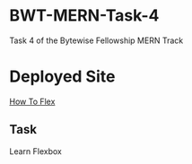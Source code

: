 # BWT-MERN-Task-4
Task 4 of the Bytewise Fellowship MERN Track

<h1>Deployed Site</h1>
<a href="https://howtoflex.netlify.app/">How To Flex</a>

<h2>Task</h2>
<p>Learn Flexbox</p>
